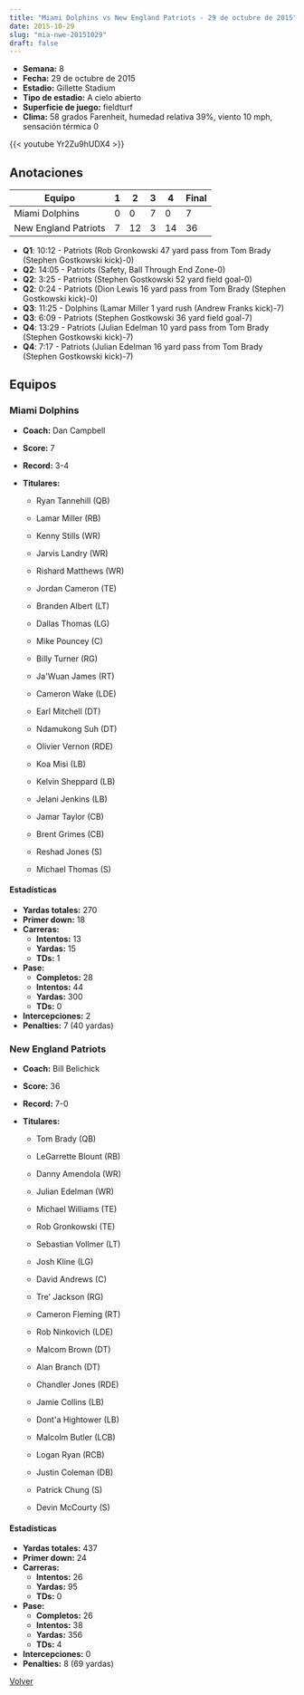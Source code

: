 ```yaml
---
title: "Miami Dolphins vs New England Patriots - 29 de octubre de 2015"
date: 2015-10-29
slug: "mia-nwe-20151029"
draft: false
---
```


- **Semana:** 8
- **Fecha:** 29 de octubre de 2015
- **Estadio:** Gillette Stadium
- **Tipo de estadio:** A cielo abierto
- **Superficie de juego:** fieldturf
- **Clima:** 58 grados Farenheit, humedad relativa 39%, viento 10 mph, sensación térmica 0


{{< youtube Yr2Zu9hUDX4 >}}


## Anotaciones
| Equipo | 1 | 2 | 3 | 4 | Final |
|--------|---|---|---|---|-------|
| Miami Dolphins  | 0 | 0 | 7 | 0  | 7 |
| New England Patriots  | 7 | 12 | 3 | 14  | 36 |
- **Q1**: 10:12 - Patriots (Rob Gronkowski 47 yard pass from Tom Brady (Stephen Gostkowski kick)-0)
- **Q2**: 14:05 - Patriots (Safety, Ball Through End Zone-0)
- **Q2**: 3:25 - Patriots (Stephen Gostkowski 52 yard field goal-0)
- **Q2**: 0:24 - Patriots (Dion Lewis 16 yard pass from Tom Brady (Stephen Gostkowski kick)-0)
- **Q3**: 11:25 - Dolphins (Lamar Miller 1 yard rush (Andrew Franks kick)-7)
- **Q3**: 6:09 - Patriots (Stephen Gostkowski 36 yard field goal-7)
- **Q4**: 13:29 - Patriots (Julian Edelman 10 yard pass from Tom Brady (Stephen Gostkowski kick)-7)
- **Q4**: 7:17 - Patriots (Julian Edelman 16 yard pass from Tom Brady (Stephen Gostkowski kick)-7)


## Equipos


### Miami Dolphins
* **Coach:** Dan Campbell
* **Score:** 7
* **Record:** 3-4
* **Titulares:** 

  * Ryan Tannehill (QB) 

  * Lamar Miller (RB) 

  * Kenny Stills (WR) 

  * Jarvis Landry (WR) 

  * Rishard Matthews (WR) 

  * Jordan Cameron (TE) 

  * Branden Albert (LT) 

  * Dallas Thomas (LG) 

  * Mike Pouncey (C) 

  * Billy Turner (RG) 

  * Ja'Wuan James (RT) 

  * Cameron Wake (LDE) 

  * Earl Mitchell (DT) 

  * Ndamukong Suh (DT) 

  * Olivier Vernon (RDE) 

  * Koa Misi (LB) 

  * Kelvin Sheppard (LB) 

  * Jelani Jenkins (LB) 

  * Jamar Taylor (CB) 

  * Brent Grimes (CB) 

  * Reshad Jones (S) 

  * Michael Thomas (S) 

#### Estadísticas
* **Yardas totales:** 270
* **Primer down:** 18
* **Carreras:**
  * **Intentos:** 13
  * **Yardas:** 15
  * **TDs:** 1
* **Pase:**
  * **Completos:** 28
  * **Intentos:** 44
  * **Yardas:** 300
  * **TDs:** 0
* **Intercepciones:** 2
* **Penalties:** 7 (40 yardas)

### New England Patriots
* **Coach:** Bill Belichick
* **Score:** 36
* **Record:** 7-0
* **Titulares:** 

  * Tom Brady (QB) 

  * LeGarrette Blount (RB) 

  * Danny Amendola (WR) 

  * Julian Edelman (WR) 

  * Michael Williams (TE) 

  * Rob Gronkowski (TE) 

  * Sebastian Vollmer (LT) 

  * Josh Kline (LG) 

  * David Andrews (C) 

  * Tre' Jackson (RG) 

  * Cameron Fleming (RT) 

  * Rob Ninkovich (LDE) 

  * Malcom Brown (DT) 

  * Alan Branch (DT) 

  * Chandler Jones (RDE) 

  * Jamie Collins (LB) 

  * Dont'a Hightower (LB) 

  * Malcolm Butler (LCB) 

  * Logan Ryan (RCB) 

  * Justin Coleman (DB) 

  * Patrick Chung (S) 

  * Devin McCourty (S) 

#### Estadísticas
* **Yardas totales:** 437
* **Primer down:** 24
* **Carreras:**
  * **Intentos:** 26
  * **Yardas:** 95
  * **TDs:** 0
* **Pase:**
  * **Completos:** 26
  * **Intentos:** 38
  * **Yardas:** 356
  * **TDs:** 4
* **Intercepciones:** 0
* **Penalties:** 8 (69 yardas)


[Volver](/historia/2015)
